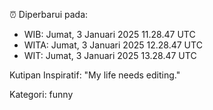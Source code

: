⏰ Diperbarui pada:
- WIB: Jumat, 3 Januari 2025 11.28.47 UTC
- WITA: Jumat, 3 Januari 2025 12.28.47 UTC
- WIT: Jumat, 3 Januari 2025 13.28.47 UTC

Kutipan Inspiratif:
"My life needs editing."


Kategori: funny

